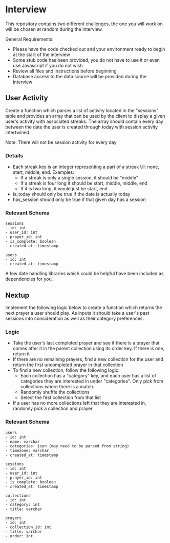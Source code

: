# Interview

This repository contains two different challenges, the one you will work on will be chosen at random during the interview.

General Requirements:
- Please have the code checked out and your environment ready to begin at the start of the interview
- Some stub code has been provided, you do not have to use it or even use Javascript if you do not wish
- Review all files and instructions before beginning
- Database access to the data source will be provided during the interview

## User Activity
Create a function which parses a list of activity located in the "sessions"
table and provides an array that can be used by the client to display a given
user's activity with associated streaks. The array should contain every day
between the date the user is created through today with session activity intertwined.

Note: There will not be session activity for every day

### Details
- Each streak key is an integer representing a part of a streak UI: none, start,
middle, end. 
     Examples:
     - If a streak is only a single session, it should be "middle"
     - If a streak is four long it should be start, middle, middle, end
     - If it is two long, it would just be start, end
- is_today should only be true if the date is actually today
- has_session should only be true if that given day has a session

### Relevant Schema
```
sessions
- id: int
- user_id: int
- prayer_id: int
- is_complete: boolean
- created_at: timestamp
```

```
users
- id: int
- created_at: timestamp
```

A few date handling libraries which could be helpful have been included as dependencies for you. 

## Nextup

Implement the following logic below to create a function which returns the next
prayer a user should play. As inputs it should take a user's past sessions into
consideration as well as their category preferences.

### Logic
- Take the user's last completed prayer and see if there is a prayer that comes after it
in the parent collection using its order key. If there is one, return it
- If there are no remaining prayers, find a new collection for the user and return
the first uncompleted prayer in that collection
- To find a new collection, follow the following logic:
     - Each collection has a "category" key, and each user has a list of categories
     they are interested in under "categories". Only pick from collections where there
     is a match.
     - Randomly shuffle the collections
     - Select the first collection from that list
- If a user has no more collections left that they are interested in, randomly pick
a collection and prayer

### Relevant Schema
```
users
- id: int
- name: varchar
- categories: json (may need to be parsed from string)
- timezone: varchar
- created_at: timestamp

sessions
- id: int
- user_id: int
- prayer_id: int
- is_complete: boolean
- created_at: timestamp

collections
- id: int
- category: int
- title: varchar

prayers
- id: int
- collection_id: int
- title: varchar
- order: int
```

